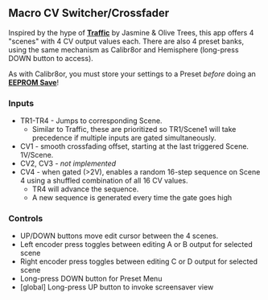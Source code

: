 ## Macro CV Switcher/Crossfader

Inspired by the hype of [**Traffic**](https://www.youtube.com/watch?v=SR0HXqEbuaY) by Jasmine & Olive Trees, this app offers 4 "scenes" with 4 CV output values each. There are also 4 preset banks, using the same mechanism as Calibr8or and Hemisphere (long-press DOWN button to access).

As with Calibr8or, you must store your settings to a Preset _before_ doing an **[EEPROM Save](https://github.com/djphazer/O_C-BenisphereSuite/wiki/EEPROM-Save)**!

### Inputs

- TR1-TR4 - Jumps to corresponding Scene.
  - Similar to Traffic, these are prioritized so TR1/Scene1 will take precedence if multiple inputs are gated simultaneously.
- CV1 - smooth crossfading offset, starting at the last triggered Scene. 1V/Scene.
- CV2, CV3 - _not implemented_
- CV4 - when gated (>2V), enables a random 16-step sequence on Scene 4 using a shuffled combination of all 16 CV values.
  - TR4 will advance the sequence.
  - A new sequence is generated every time the gate goes high

### Controls

- UP/DOWN buttons move edit cursor between the 4 scenes.
- Left encoder press toggles between editing A or B output for selected scene
- Right encoder press toggles between editing C or D output for selected scene
- Long-press DOWN button for Preset Menu
- [global] Long-press UP button to invoke screensaver view
